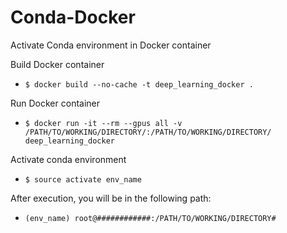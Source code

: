 # Conda-Docker
Activate Conda environment in Docker container

Build Docker container
- `$ docker build --no-cache -t deep_learning_docker .`

Run Docker container
- `$ docker run -it --rm --gpus all -v /PATH/TO/WORKING/DIRECTORY/:/PATH/TO/WORKING/DIRECTORY/ deep_learning_docker`

Activate conda environment
- `$ source activate env_name`

After execution, you will be in the following path:
- `(env_name) root@############:/PATH/TO/WORKING/DIRECTORY#`

